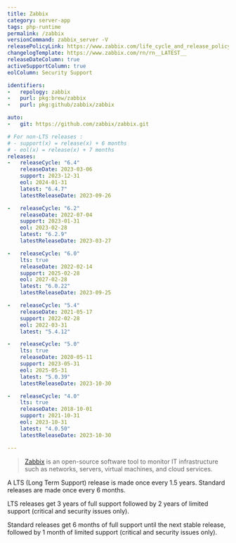 ```yaml
---
title: Zabbix
category: server-app
tags: php-runtime
permalink: /zabbix
versionCommand: zabbix_server -V
releasePolicyLink: https://www.zabbix.com/life_cycle_and_release_policy
changelogTemplate: https://www.zabbix.com/rn/rn__LATEST__
releaseDateColumn: true
activeSupportColumn: true
eolColumn: Security Support

identifiers:
-   repology: zabbix
-   purl: pkg:brew/zabbix
-   purl: pkg:github/zabbix/zabbix

auto:
-   git: https://github.com/zabbix/zabbix.git

# For non-LTS releases :
# - support(x) = release(x) + 6 months
# - eol(x) = release(x) + 7 months
releases:
-   releaseCycle: "6.4"
    releaseDate: 2023-03-06
    support: 2023-12-31
    eol: 2024-01-31
    latest: "6.4.7"
    latestReleaseDate: 2023-09-26

-   releaseCycle: "6.2"
    releaseDate: 2022-07-04
    support: 2023-01-31
    eol: 2023-02-28
    latest: "6.2.9"
    latestReleaseDate: 2023-03-27

-   releaseCycle: "6.0"
    lts: true
    releaseDate: 2022-02-14
    support: 2025-02-28
    eol: 2027-02-28
    latest: "6.0.22"
    latestReleaseDate: 2023-09-25

-   releaseCycle: "5.4"
    releaseDate: 2021-05-17
    support: 2022-02-28
    eol: 2022-03-31
    latest: "5.4.12"

-   releaseCycle: "5.0"
    lts: true
    releaseDate: 2020-05-11
    support: 2023-05-31
    eol: 2025-05-31
    latest: "5.0.39"
    latestReleaseDate: 2023-10-30

-   releaseCycle: "4.0"
    lts: true
    releaseDate: 2018-10-01
    support: 2021-10-31
    eol: 2023-10-31
    latest: "4.0.50"
    latestReleaseDate: 2023-10-30

---
```


> [Zabbix](https://www.zabbix.com/) is an open-source software tool to monitor IT infrastructure
> such as networks, servers, virtual machines, and cloud services.

A LTS (Long Term Support) release is made once every 1.5 years. Standard releases are made once
every 6 months.

LTS releases get 3 years of full support followed by 2 years of limited support (critical and
security issues only).

Standard releases get 6 months of full support until the next stable release, followed by 1 month of
limited support (critical and security issues only).
